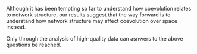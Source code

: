 Although it has been tempting so far to understand how coevolution
relates to network structure, our results suggest that the way forward is to
understand how network structure may affect coevolution over space instead.

Only through the analysis of high-quality data can asnwers to the above
questions be reached.
